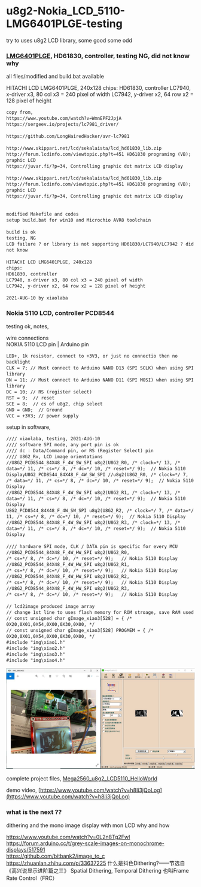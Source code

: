 # u8g2-Nokia_LCD_5110-LMG6401PLGE-testing
try to uses u8g2 LCD library, some good some odd

### [LMG6401PLGE](LMG6401PLGE), HD61830, controller, testing NG, did not know why
all files/modified and build.bat available

HITACHI LCD LMG6401PLGE, 240x128
chips:
HD61830, controller
LC7940, x-driver x3, 80 col x3 = 240 pixel of width
LC7942, y-driver x2, 64 row x2 = 128 pixel of height

```
copy from,
https://www.youtube.com/watch?v=WmnEPF2JpjA
https://sergeev.io/projects/lc7981_driver/

https://github.com/LongHairedHacker/avr-lc7981

http://www.skippari.net/lcd/sekalaista/lcd_hd61830_lib.zip
http://forum.lcdinfo.com/viewtopic.php?t=451 HD61830 programing (VB); graphic LCD
https://juvar.fi/?p=34, Controlling graphic dot matrix LCD display

http://www.skippari.net/lcd/sekalaista/lcd_hd61830_lib.zip
http://forum.lcdinfo.com/viewtopic.php?t=451 HD61830 programing (VB); graphic LCD
https://juvar.fi/?p=34, Controlling graphic dot matrix LCD display


modified Makefile and codes
setup build.bat for win10 and Microchio AVR8 toolchain

build is ok
testing, NG
LCD failure ? or library is not supporting HD61830/LC7940/LC7942 ? did not know

HITACHI LCD LMG6401PLGE, 240x128
chips:
HD61830, controller
LC7940, x-driver x3, 80 col x3 = 240 pixel of width
LC7942, y-driver x2, 64 row x2 = 128 pixel of height

2021-AUG-10 by xiaolaba

```



### Nokia 5110 LCD, controller PCD8544  
testing ok, notes,  

wire connections  
NOKIA 5110 LCD pin | Arduino pin
```
LED+, 1k resistor, connect to +3V3, or just no connectio then no backlight   
CLK = 7; // Must connect to Arduino NANO D13 (SPI SCLK) when using SPI library  
DN = 11; // Must connect to Arduino NANO D11 (SPI MOSI) when using SPI library  
DC = 10; // RS (register select)  
RST = 9;  // reset  
SCE = 8;  // cs of u8g2, chip select    
GND = GND;  // Ground
VCC = +3V3; // power supply
```

setup in software,  
```
//// xiaolaba, testing, 2021-AUG-10
//// software SPI mode, any port pin is ok
//// dc : Data/Command pin, or RS (Register Select) pin
//// U8G2_Rx, LCD image orientations
//U8G2_PCD8544_84X48_F_4W_SW_SPI u8g2(U8G2_R0, /* clock=*/ 13, /* data=*/ 11, /* cs=*/ 8, /* dc=*/ 10, /* reset=*/ 9);  // Nokia 5110 DisplayU8G2_PCD8544_84X48_F_4W_SW_SPI //u8g2(U8G2_R0, /* clock=*/ 7, /* data=*/ 11, /* cs=*/ 8, /* dc=*/ 10, /* reset=*/ 9);  // Nokia 5110 Display
//U8G2_PCD8544_84X48_F_4W_SW_SPI u8g2(U8G2_R1, /* clock=*/ 13, /* data=*/ 11, /* cs=*/ 8, /* dc=*/ 10, /* reset=*/ 9);  // Nokia 5110 Display
U8G2_PCD8544_84X48_F_4W_SW_SPI u8g2(U8G2_R2, /* clock=*/ 7, /* data=*/ 11, /* cs=*/ 8, /* dc=*/ 10, /* reset=*/ 9);  // Nokia 5110 Display
//U8G2_PCD8544_84X48_F_4W_SW_SPI u8g2(U8G2_R3, /* clock=*/ 13, /* data=*/ 11, /* cs=*/ 8, /* dc=*/ 10, /* reset=*/ 9);  // Nokia 5110 Display

//// hardware SPI mode, CLK / DATA pin is specific for every MCU
//U8G2_PCD8544_84X48_F_4W_HW_SPI u8g2(U8G2_R0,                                  /* cs=*/ 8, /* dc=*/ 10, /* reset=*/ 9);   // Nokia 5110 Display
//U8G2_PCD8544_84X48_F_4W_HW_SPI u8g2(U8G2_R1,                                  /* cs=*/ 8, /* dc=*/ 10, /* reset=*/ 9);   // Nokia 5110 Display
//U8G2_PCD8544_84X48_F_4W_HW_SPI u8g2(U8G2_R2,                                  /* cs=*/ 8, /* dc=*/ 10, /* reset=*/ 9);   // Nokia 5110 Display
//U8G2_PCD8544_84X48_F_4W_HW_SPI u8g2(U8G2_R3,                                  /* cs=*/ 8, /* dc=*/ 10, /* reset=*/ 9);   // Nokia 5110 Display

// lcd2image produced image array
// change 1st line to uses flash memory for ROM stroage, save RAM used
// const unsigned char gImage_xiao3[528] = { /* 0X20,0X01,0X54,0X00,0X30,0X00, */
// const unsigned char gImage_xiao3[528] PROGMEM = { /* 0X20,0X01,0X54,0X00,0X30,0X00, */
#include "img\xiao1.h"
#include "img\xiao2.h"
#include "img\xiao3.h"
#include "img\xiao4.h"
```

![Mega2560_u8g2_LCD5110_HelloWorld/img/grey_only_2_lcd_ok.JPG](Mega2560_u8g2_LCD5110_HelloWorld/img/grey_only_2_lcd_ok.JPG)  

complete project files,
[Mega2560_u8g2_LCD5110_HelloWorld](Mega2560_u8g2_LCD5110_HelloWorld)

demo video,
[https://www.youtube.com/watch?v=h8Ii3jQoLog](https://www.youtube.com/watch?v=h8Ii3jQoLog)



### what is the next ??
dithering and the mono image display with mon LCD
why and how

https://www.youtube.com/watch?v=0L2n8Tg2FwI  
https://forum.arduino.cc/t/grey-scale-images-on-monochrome-displays/517591  
https://github.com/bitbank2/image_to_c  
https://zhuanlan.zhihu.com/p/33637225 什么是抖色Dithering?——节选自《高兴说显示进阶篇之三》  Spatial Dithering, Temporal Dithering 也叫Frame Rate Control（FRC）  
